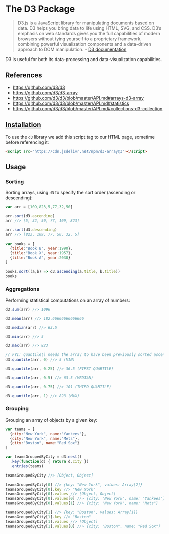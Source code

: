 
# The D3 Package

> D3.js is a JavaScript library for manipulating documents based on data. D3 helps you bring data to life using HTML, SVG, and CSS. D3’s emphasis on web standards gives you the full capabilities of modern browsers without tying yourself to a proprietary framework, combining powerful visualization components and a data-driven approach to DOM manipulation. - [D3 documentation](https://d3js.org/)

D3 is useful for both its data-processing and data-visualization capabilities.

## References
  + https://github.com/d3/d3
  + https://github.com/d3/d3-array
  + https://github.com/d3/d3/blob/master/API.md#arrays-d3-array
  + https://github.com/d3/d3/blob/master/API.md#statistics
  + https://github.com/d3/d3/blob/master/API.md#collections-d3-collection

## [Installation](https://github.com/d3/d3-array#installing)

To use the `d3` library we add this script tag to our HTML page, sometime before referencing it:

```html
<script src="https://cdn.jsdelivr.net/npm/d3-array@3"></script>
```
## Usage

### Sorting

Sorting arrays, using `d3` to specify the sort order (ascending or descending):

```js
var arr = [109,823,5,77,32,50]

arr.sort(d3.ascending)
arr //> [5, 32, 50, 77, 109, 823]

arr.sort(d3.descending)
arr //> [823, 109, 77, 50, 32, 5]
```

```js
var books = [
  {title:"Book B", year:1990},
  {title:"Book X", year:1957},
  {title:"Book A", year:2030}
]

books.sort((a,b) => d3.ascending(a.title, b.title))
books
```

### Aggregations

Performing statistical computations on an array of numbers:

```js
d3.sum(arr) //> 1096

d3.mean(arr) //> 182.66666666666666

d3.median(arr) //> 63.5

d3.min(arr) //> 5

d3.max(arr) //> 823
```

```js
// FYI: quantile() needs the array to have been previously sorted ascending!
d3.quantile(arr, 0) //> 5 (MIN)

d3.quantile(arr, 0.25) //> 36.5 (FIRST QUARTILE)

d3.quantile(arr, 0.5) //> 63.5 (MEDIAN)

d3.quantile(arr, 0.75) //> 101 (THIRD QUARTILE)

d3.quantile(arr, 1) //> 823 (MAX)
```

### Grouping

Grouping an array of objects by a given key:

```` js
var teams = [
  {city:"New York", name:"Yankees"},
  {city:"New York", name:"Mets"},
  {city:"Boston", name:"Red Sox"}
]

var teamsGroupedByCity = d3.nest()
  .key(function(d) { return d.city })
  .entries(teams)

teamsGroupedByCity //> [Object, Object]

teamsGroupedByCity[0] //> {key: "New York", values: Array[2]}
teamsGroupedByCity[0].key //> "New York"
teamsGroupedByCity[0].values //> [Object, Object]
teamsGroupedByCity[0].values[0] //> {city: "New York", name: "Yankees"}
teamsGroupedByCity[0].values[1] //> {city: "New York", name: "Mets"}

teamsGroupedByCity[1] //> {key: "Boston", values: Array[1]}
teamsGroupedByCity[1].key //> "Boston"
teamsGroupedByCity[1].values //> [Object]
teamsGroupedByCity[1].values[0] //> {city: "Boston", name: "Red Sox"}
````
